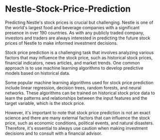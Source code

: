 # Nestle-Stock-Price-Prediction
Predicting Nestle's stock prices is crucial but challenging.
Nestle is one of the world's largest food and beverage companies with a significant presence in over 190 countries. As with any publicly traded company, investors and traders are always interested in predicting the future stock prices of Nestle to make informed investment decisions.

Stock price prediction is a challenging task that involves analyzing various factors that may influence the stock price, such as historical stock prices, financial indicators, news articles, and market trends. One common approach is to use machine learning algorithms to develop predictive models based on historical data.

Some popular machine learning algorithms used for stock price prediction include linear regression, decision trees, random forests, and neural networks. These algorithms can be trained on historical stock price data to learn the patterns and relationships between the input features and the target variable, which is the stock price.

However, it's important to note that stock price prediction is not an exact science and there are many external factors that can influence the stock price, such as economic conditions, political events, and natural disasters. Therefore, it's essential to always use caution when making investment decisions and to consult with a financial advisor.
